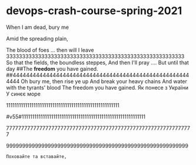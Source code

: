 ﻿# devops-crash-course-spring-2021
When I аm dеаd, bury  mе


Amid the spreading plain,








The blood of foes ... then will I leave
33333333333333333333333333333333333333333333333333333333
So that the fields, the boundless steppes,
And then I'll pray .... But until that day
##The **freedom** you have gained.
##444444444444444444444444444444444444444444444444444444444
Oh bury me, then rise ye up
And break your heavy chains
And water with the tyrants' blood
The freedom you have gained.
Як понесе з України
У синєє море


111111111111111111111111111111111111111111111111111111

#v55#11111111111111111111111111111111111111111111111111111111111




 77777777777777777777777777777777777777777777777777777777777777









999999999999999999999999999999999999999999999999999999999






	Поховайте та вставайте,
